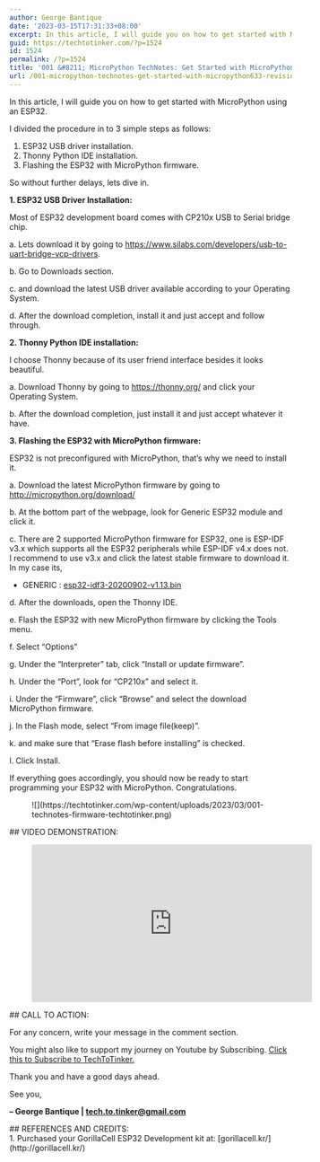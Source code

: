 ```yaml
---
author: George Bantique
date: '2023-03-15T17:31:33+08:00'
excerpt: In this article, I will guide you on how to get started with MicroPython using an ESP32.
guid: https://techtotinker.com/?p=1524
id: 1524
permalink: /?p=1524
title: '001 &#8211; MicroPython TechNotes: Get Started with MicroPython'
url: /001-micropython-technotes-get-started-with-micropython633-revision-v1-001-8211-MicroPython-TechNotes-Get-Started-with-MicroPython
---
```



In this article, I will guide you on how to get started with MicroPython using an ESP32.

I divided the procedure in to 3 simple steps as follows:

1. ESP32 USB driver installation.
2. Thonny Python IDE installation.
3. Flashing the ESP32 with MicroPython firmware.

So without further delays, lets dive in.

**1. ESP32 USB Driver Installation:**

 Most of ESP32 development board comes with CP210x USB to Serial bridge chip.

 a. Lets download it by going to <https://www.silabs.com/developers/usb-to-uart-bridge-vcp-drivers>.

 b. Go to Downloads section.

 c. and download the latest USB driver available according to your Operating System.

 d. After the download completion, install it and just accept and follow through.

**2. Thonny Python IDE installation:**

 I choose Thonny because of its user friend interface besides it looks beautiful.

 a. Download Thonny by going to <https://thonny.org/> and click your Operating System.

 b. After the download completion, just install it and just accept whatever it have.

**3. Flashing the ESP32 with MicroPython firmware:**

 ESP32 is not preconfigured with MicroPython, that’s why we need to install it.

 a. Download the latest MicroPython firmware by going to <http://micropython.org/download/>

 b. At the bottom part of the webpage, look for Generic ESP32 module and click it.

 c. There are 2 supported MicroPython firmware for ESP32, one is ESP-IDF v3.x which supports all the ESP32 peripherals while ESP-IDF v4.x does not. I recommend to use v3.x and click the latest stable firmware to download it. In my case its,

- GENERIC : [esp32-idf3-20200902-v1.13.bin](http://micropython.org/resources/firmware/esp32-idf3-20200902-v1.13.bin)

 d. After the downloads, open the Thonny IDE.

 e. Flash the ESP32 with new MicroPython firmware by clicking the Tools menu.

 f. Select “Options”

 g. Under the “Interpreter” tab, click “Install or update firmware”.

 h. Under the “Port”, look for “CP210x” and select it.

 i. Under the “Firmware”, click “Browse” and select the download MicroPython firmware.

 j. In the Flash mode, select “From image file(keep)”.

 k. and make sure that “Erase flash before installing” is checked.

 l. Click Install.

If everything goes accordingly, you should now be ready to start programming your ESP32 with MicroPython. Congratulations.

<figure class="wp-block-image size-full">![](https://techtotinker.com/wp-content/uploads/2023/03/001-technotes-firmware-techtotinker.png)</figure><div> </div>## VIDEO DEMONSTRATION:

<figure class="wp-block-embed is-type-video is-provider-youtube wp-block-embed-youtube wp-embed-aspect-16-9 wp-has-aspect-ratio"><div class="wp-block-embed__wrapper"><iframe allow="accelerometer; autoplay; clipboard-write; encrypted-media; gyroscope; picture-in-picture; web-share" allowfullscreen="" frameborder="0" height="281" loading="lazy" src="https://www.youtube.com/embed/GL7cJ5kawjk?feature=oembed" title="001 - MicroPython TechNotes: Get Started with MicroPython" width="500"></iframe></div></figure><div> </div>## CALL TO ACTION:

For any concern, write your message in the comment section.

You might also like to support my journey on Youtube by Subscribing. [Click this to Subscribe to TechToTinker.](https://www.youtube.com/c/TechToTinker?sub_confirmation=1)

Thank you and have a good days ahead.

See you,

**– George Bantique | tech.to.tinker@gmail.com**

<div> </div>## REFERENCES AND CREDITS:

<div>1. Purchased your GorillaCell ESP32 Development kit at: [gorillacell.kr/](http://gorillacell.kr/)</div>